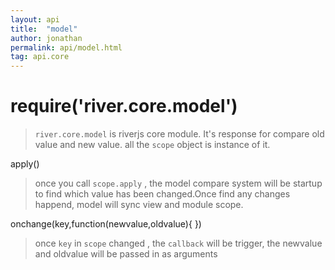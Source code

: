 ```yaml
---
layout: api
title:  "model"
author: jonathan
permalink: api/model.html
tag: api.core
---
```


# require('river.core.model')

>`river.core.model` is riverjs core module. It's response for compare old value and new value.
all the `scope` object is instance of it.


apply()

>once you call `scope.apply` , the model compare system will be startup to find which value has been
changed.Once find any changes happend, model will sync view and module scope.


onchange(key,function(newvalue,oldvalue){
})

>once `key` in `scope` changed , the `callback` will be trigger, the newvalue and oldvalue will be passed in as
arguments

